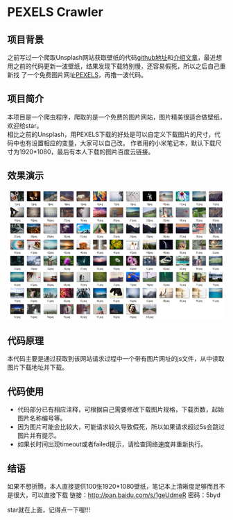 # PEXELS Crawler

## 项目背景
之前写过一个爬取Unsplash网站获取壁纸的代码[github地址](https://github.com/PP8818/Python-Projects/tree/master/py2/Unsplash_Crawling)和[介绍文章](https://zhuanlan.zhihu.com/p/25647976)，最近想用之前的代码更新一波壁纸，结果发现下载特别慢，还容易假死，所以之后自己重新找
了一个免费图片网址[PEXELS](https://www.pexels.com/)，再撸一波代码。

## 项目简介
本项目是一个爬虫程序，爬取的是一个免费的图片网站，图片精美很适合做壁纸，欢迎给star。  
相比之前的Unsplash，用PEXELS下载的好处是可以自定义下载图片的尺寸，代码中也有设置相应的变量，大家可以自己改。
作者用的小米笔记本，默认下载尺寸为1920*1080，最后有本人下载的图片百度云链接。

## 效果演示
<img width="500" height="300" src="demo.png"/>

## 代码原理
本代码主要是通过获取到该网站请求过程中一个带有图片网址的js文件，从中读取图片下载地址并下载。

## 代码使用
* 代码部分已有相应注释，可根据自己需要修改下载图片规格，下载页数，起始图片名称编号等。  
* 因为图片可能会比较大，可能请求较久导致假死，所以如果请求超过5s会跳过图片并有提示。  
* 如果长时间出现timeout或者failed提示，请检查网络速度并重新执行。

## 结语
如果不想折腾，本人直接提供100张1920*1080壁纸，笔记本上清晰度足够而且不是很大，可以直接下载
链接：http://pan.baidu.com/s/1geUdmeR 密码：5byd

star就在上面，记得点一下喔!!!